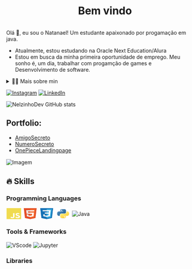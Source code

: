 <!--título-->
<div id="user-content-toc">
  <ul align="center">
    <summary><h1 style="display: inline-block">Bem vindo</h1></summary>
</div>

<!-- Presentation -->
<p>
  Olá 👋, eu sou o Natanael! Um estudante apaixonado por progamação em java.

  - Atualmente, estou estudando na Oracle Next Education/Alura 
  - Estou em busca da minha primeira oportunidade de emprego. Meu sonho é, um dia, trabalhar com progamção de games e Desenvolvimento de software.
</p>

<!-- Dropdown -->
<details>
  <summary>👨‍💻 Mais sobre min</summary>

  - 💬 Tenho 24 anos e atualmente moro no Brasil. Sou fluente em inglês e tenho experiência com Java, Python, javscript, HTML e CSS. 
  - ⚡ Gosto de Tecnologia, ler mangá, assistir filmes e jogar! Acredito que nossos interesses pessoais contribuem para uma percepção mais refinada das coisas e resolução de problemas. \o/
</details>

<!-- Links -->
[![Instagram](https://img.shields.io/badge/Instagram-E4405F?style=for-the-badge&logo=instagram&logoColor=white)](https://www.instagram.com/naelsanttos_/)
[![LinkedIn](https://img.shields.io/badge/LinkedIn-0077B5?style=for-the-badge&logo=linkedin&logoColor=white)](https://www.linkedin.com/in/natanael-santos-code/)


<!-- GithubStats -->
![NelzinhoDev GitHub stats](https://github-readme-stats.vercel.app/api?username=naelzinhodev&show_icons=true&theme=dark) 


<!-- Portfolio -->
## Portfolio:
- [AmigoSecreto](https://github.com/NaelzinhoDev/Amigo-secreto.git)
- [NumeroSecreto](https://github.com/NaelzinhoDev/numero-secreto.git)
- [OnePieceLandingpage](https://github.com/NaelzinhoDev/LandingpageOnePiece.git)


<!-- GIF -->
<p align="left">
  <img align="center" src="https://github.com/VariableBee/VariableBee/assets/77739311/4e9f41af-6b57-49a7-b15a-74322e96b4d7" alt="Imagem">
</p>

## 🔥 Skills
<!-- Skills: Programming Languages -->
  <div style="flex-basis: 48%;">
    <h3>Programming Languages</h3>
    <img align="center" alt="Js" height="30" width="40" src="https://raw.githubusercontent.com/devicons/devicon/master/icons/javascript/javascript-plain.svg">
    <img align="center" alt="HTML" height="30" width="40" src="https://raw.githubusercontent.com/devicons/devicon/master/icons/html5/html5-original.svg">
    <img align="center" alt="CSS" height="30" width="40" src="https://raw.githubusercontent.com/devicons/devicon/master/icons/css3/css3-original.svg">
    <img align="center" alt="Python" height="30" width="40" src="https://raw.githubusercontent.com/devicons/devicon/master/icons/python/python-original.svg">
    <img align="center" alt="Java" height="30" width="40" src="https://cdn.jsdelivr.net/gh/devicons/devicon@latest/icons/java/java-original-wordmark.svg" />
  </div>
  
  <!-- Skills: Tools & Frameworks -->
  <div style="flex-basis: 48%;">
    <h3>Tools & Frameworks</h3>
    <img align="center" alt="VScode" height="30" width="40" src="https://cdn.jsdelivr.net/gh/devicons/devicon/icons/vscode/vscode-original.svg">
    <img align="center" alt="Jupyter" height="30" width="40" src="https://cdn.jsdelivr.net/gh/devicons/devicon/icons/jupyter/jupyter-original.svg">
  </div>
  
  <!-- Skills: Libraries -->
  <div style="flex-basis: 48%;">
    <h3>Libraries</h3>
    
  </div>
